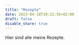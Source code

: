 ```yaml
---
title: "Rezepte"
date: 2023-04-18T10:31:55+02:00
draft: false
disable_share: true
---
```


Hier sind alle meine Rezepte.